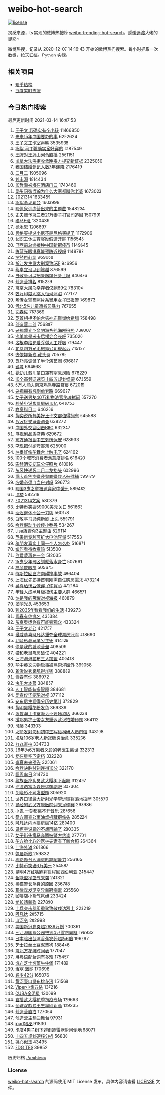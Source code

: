# weibo-hot-search

[![license](https://img.shields.io/github/license/Arrackisarookie/weibo-hot-search)](https://github.com/Arrackisarookie/weibo-hot-search/blob/master/LICENSE)

灵感来源，ts 实现的微博热搜榜 [weibo-trending-hot-search](https://github.com/justjavac/weibo-trending-hot-search)，感谢[迷渡](https://github.com/justjavac)大佬的思路~

微博热搜，记录从 2020-12-07 14:16:43 开始的微博热门搜索。每小时抓取一次数据，按天[归档](./archives)。Python 实现。

## 相关项目
+ [知乎热榜](https://github.com/Arrackisarookie/zhihu-top-search)
+ [百度实时热搜](https://github.com/Arrackisarookie/baidu-hot-search)

## 今日热门搜索

<!-- Rank Begin -->

最后更新时间 2021-03-14 16:07:53

1. [王子文 我确实有个小孩](https://s.weibo.com/weibo?q=%E7%8E%8B%E5%AD%90%E6%96%87%20%E6%88%91%E7%A1%AE%E5%AE%9E%E6%9C%89%E4%B8%AA%E5%B0%8F%E5%AD%A9&Refer=top) 11466850
1. [未来15年中国要办的事](https://s.weibo.com/weibo?q=%23%E6%9C%AA%E6%9D%A515%E5%B9%B4%E4%B8%AD%E5%9B%BD%E8%A6%81%E5%8A%9E%E7%9A%84%E4%BA%8B%23&Refer=top) 6292624
1. [王子文工作室声明](https://s.weibo.com/weibo?q=%23%E7%8E%8B%E5%AD%90%E6%96%87%E5%B7%A5%E4%BD%9C%E5%AE%A4%E5%A3%B0%E6%98%8E%23&Refer=top) 3535938
1. [杨紫 马丁靴确实蛮好穿的](https://s.weibo.com/weibo?q=%E6%9D%A8%E7%B4%AB%20%E9%A9%AC%E4%B8%81%E9%9D%B4%E7%A1%AE%E5%AE%9E%E8%9B%AE%E5%A5%BD%E7%A9%BF%E7%9A%84&Refer=top) 3187549
1. [王牌对王牌山河令直播](https://s.weibo.com/weibo?q=%23%E7%8E%8B%E7%89%8C%E5%AF%B9%E7%8E%8B%E7%89%8C%E5%B1%B1%E6%B2%B3%E4%BB%A4%E7%9B%B4%E6%92%AD%23&Refer=top) 2561151
1. [加拿大法院拒收孟晚舟方提交新证据](https://s.weibo.com/weibo?q=%23%E5%8A%A0%E6%8B%BF%E5%A4%A7%E6%B3%95%E9%99%A2%E6%8B%92%E6%94%B6%E5%AD%9F%E6%99%9A%E8%88%9F%E6%96%B9%E6%8F%90%E4%BA%A4%E6%96%B0%E8%AF%81%E6%8D%AE%23&Refer=top) 2325050
1. [我国结婚登记人数7年连降](https://s.weibo.com/weibo?q=%E6%88%91%E5%9B%BD%E7%BB%93%E5%A9%9A%E7%99%BB%E8%AE%B0%E4%BA%BA%E6%95%B07%E5%B9%B4%E8%BF%9E%E9%99%8D&Refer=top) 2176419
1. [二月二](https://s.weibo.com/weibo?q=%E4%BA%8C%E6%9C%88%E4%BA%8C&Refer=top) 1905096
1. [刘丰源](https://s.weibo.com/weibo?q=%E5%88%98%E4%B8%B0%E6%BA%90&Refer=top) 1814434
1. [张哲瀚被堵在酒店门口](https://s.weibo.com/weibo?q=%E5%BC%A0%E5%93%B2%E7%80%9A%E8%A2%AB%E5%A0%B5%E5%9C%A8%E9%85%92%E5%BA%97%E9%97%A8%E5%8F%A3&Refer=top) 1740460
1. [吴彤问张哲瀚为什么大家都叫你老婆](https://s.weibo.com/weibo?q=%E5%90%B4%E5%BD%A4%E9%97%AE%E5%BC%A0%E5%93%B2%E7%80%9A%E4%B8%BA%E4%BB%80%E4%B9%88%E5%A4%A7%E5%AE%B6%E9%83%BD%E5%8F%AB%E4%BD%A0%E8%80%81%E5%A9%86&Refer=top) 1673023
1. [2021314](https://s.weibo.com/weibo?q=2021314&Refer=top) 1633459
1. [杨紫李现同台](https://s.weibo.com/weibo?q=%23%E6%9D%A8%E7%B4%AB%E6%9D%8E%E7%8E%B0%E5%90%8C%E5%8F%B0%23&Refer=top) 1603998
1. [韩佩泉训练营出来的主题曲](https://s.weibo.com/weibo?q=%23%E9%9F%A9%E4%BD%A9%E6%B3%89%E8%AE%AD%E7%BB%83%E8%90%A5%E5%87%BA%E6%9D%A5%E7%9A%84%E4%B8%BB%E9%A2%98%E6%9B%B2%23&Refer=top) 1548234
1. [丈夫赠予第三者21万妻子打官司追回](https://s.weibo.com/weibo?q=%23%E4%B8%88%E5%A4%AB%E8%B5%A0%E4%BA%88%E7%AC%AC%E4%B8%89%E8%80%8521%E4%B8%87%E5%A6%BB%E5%AD%90%E6%89%93%E5%AE%98%E5%8F%B8%E8%BF%BD%E5%9B%9E%23&Refer=top) 1507991
1. [和马F班](https://s.weibo.com/weibo?q=%23%E5%92%8C%E9%A9%ACF%E7%8F%AD%23&Refer=top) 1320439
1. [吴永恩](https://s.weibo.com/weibo?q=%E5%90%B4%E6%B0%B8%E6%81%A9&Refer=top) 1206697
1. [尼格买提说小尼不是尼格买提了](https://s.weibo.com/weibo?q=%E5%B0%BC%E6%A0%BC%E4%B9%B0%E6%8F%90%E8%AF%B4%E5%B0%8F%E5%B0%BC%E4%B8%8D%E6%98%AF%E5%B0%BC%E6%A0%BC%E4%B9%B0%E6%8F%90%E4%BA%86&Refer=top) 1172906
1. [女职工休生育奖励假遭开除](https://s.weibo.com/weibo?q=%23%E5%A5%B3%E8%81%8C%E5%B7%A5%E4%BC%91%E7%94%9F%E8%82%B2%E5%A5%96%E5%8A%B1%E5%81%87%E9%81%AD%E5%BC%80%E9%99%A4%23&Refer=top) 1156548
1. [巴西前总统接种中国新冠疫苗](https://s.weibo.com/weibo?q=%E5%B7%B4%E8%A5%BF%E5%89%8D%E6%80%BB%E7%BB%9F%E6%8E%A5%E7%A7%8D%E4%B8%AD%E5%9B%BD%E6%96%B0%E5%86%A0%E7%96%AB%E8%8B%97&Refer=top) 1149645
1. [防蓝光眼镜真能预防近视吗](https://s.weibo.com/weibo?q=%23%E9%98%B2%E8%93%9D%E5%85%89%E7%9C%BC%E9%95%9C%E7%9C%9F%E8%83%BD%E9%A2%84%E9%98%B2%E8%BF%91%E8%A7%86%E5%90%97%23&Refer=top) 1148782
1. [怦然再心动](https://s.weibo.com/weibo?q=%E6%80%A6%E7%84%B6%E5%86%8D%E5%BF%83%E5%8A%A8&Refer=top) 969068
1. [浙江发生重大刑案致5死](https://s.weibo.com/weibo?q=%23%E6%B5%99%E6%B1%9F%E5%8F%91%E7%94%9F%E9%87%8D%E5%A4%A7%E5%88%91%E6%A1%88%E8%87%B45%E6%AD%BB%23&Refer=top) 946956
1. [蔡卓宜没见到陈越](https://s.weibo.com/weibo?q=%E8%94%A1%E5%8D%93%E5%AE%9C%E6%B2%A1%E8%A7%81%E5%88%B0%E9%99%88%E8%B6%8A&Refer=top) 876599
1. [白敬亭可以把警服焊在身上吗](https://s.weibo.com/weibo?q=%23%E7%99%BD%E6%95%AC%E4%BA%AD%E5%8F%AF%E4%BB%A5%E6%8A%8A%E8%AD%A6%E6%9C%8D%E7%84%8A%E5%9C%A8%E8%BA%AB%E4%B8%8A%E5%90%97%23&Refer=top) 846476
1. [创造营排名](https://s.weibo.com/weibo?q=%23%E5%88%9B%E9%80%A0%E8%90%A5%E6%8E%92%E5%90%8D%23&Refer=top) 815239
1. [南京大屠杀幸存者仅剩69位](https://s.weibo.com/weibo?q=%23%E5%8D%97%E4%BA%AC%E5%A4%A7%E5%B1%A0%E6%9D%80%E5%B9%B8%E5%AD%98%E8%80%85%E4%BB%85%E5%89%A969%E4%BD%8D%23&Refer=top) 783104
1. [数万印度人跳入恒河沐浴](https://s.weibo.com/weibo?q=%E6%95%B0%E4%B8%87%E5%8D%B0%E5%BA%A6%E4%BA%BA%E8%B7%B3%E5%85%A5%E6%81%92%E6%B2%B3%E6%B2%90%E6%B5%B4&Refer=top) 777177
1. [网传女辅警照片系冒用女子已报警](https://s.weibo.com/weibo?q=%E7%BD%91%E4%BC%A0%E5%A5%B3%E8%BE%85%E8%AD%A6%E7%85%A7%E7%89%87%E7%B3%BB%E5%86%92%E7%94%A8%E5%A5%B3%E5%AD%90%E5%B7%B2%E6%8A%A5%E8%AD%A6&Refer=top) 769873
1. [河北5名儿童遭校园暴力](https://s.weibo.com/weibo?q=%23%E6%B2%B3%E5%8C%975%E5%90%8D%E5%84%BF%E7%AB%A5%E9%81%AD%E6%A0%A1%E5%9B%AD%E6%9A%B4%E5%8A%9B%23&Refer=top) 767655
1. [文森佐](https://s.weibo.com/weibo?q=%E6%96%87%E6%A3%AE%E4%BD%90&Refer=top) 767369
1. [英首相拒还帕台农神庙雕塑给希腊](https://s.weibo.com/weibo?q=%E8%8B%B1%E9%A6%96%E7%9B%B8%E6%8B%92%E8%BF%98%E5%B8%95%E5%8F%B0%E5%86%9C%E7%A5%9E%E5%BA%99%E9%9B%95%E5%A1%91%E7%BB%99%E5%B8%8C%E8%85%8A&Refer=top) 758498
1. [创造营二创](https://s.weibo.com/weibo?q=%E5%88%9B%E9%80%A0%E8%90%A5%E4%BA%8C%E5%88%9B&Refer=top) 756887
1. [央视曝光不文明游客抓海鸥拍照](https://s.weibo.com/weibo?q=%E5%A4%AE%E8%A7%86%E6%9B%9D%E5%85%89%E4%B8%8D%E6%96%87%E6%98%8E%E6%B8%B8%E5%AE%A2%E6%8A%93%E6%B5%B7%E9%B8%A5%E6%8B%8D%E7%85%A7&Refer=top) 736007
1. [沸羊羊是米卡后援会会长吧](https://s.weibo.com/weibo?q=%23%E6%B2%B8%E7%BE%8A%E7%BE%8A%E6%98%AF%E7%B1%B3%E5%8D%A1%E5%90%8E%E6%8F%B4%E4%BC%9A%E4%BC%9A%E9%95%BF%E5%90%A7%23&Refer=top) 735020
1. [洛根李给罗爱乔做人工呼吸](https://s.weibo.com/weibo?q=%E6%B4%9B%E6%A0%B9%E6%9D%8E%E7%BB%99%E7%BD%97%E7%88%B1%E4%B9%94%E5%81%9A%E4%BA%BA%E5%B7%A5%E5%91%BC%E5%90%B8&Refer=top) 719447
1. [北京四方兄弟搬家公司被起诉](https://s.weibo.com/weibo?q=%23%E5%8C%97%E4%BA%AC%E5%9B%9B%E6%96%B9%E5%85%84%E5%BC%9F%E6%90%AC%E5%AE%B6%E5%85%AC%E5%8F%B8%E8%A2%AB%E8%B5%B7%E8%AF%89%23&Refer=top) 715127
1. [热依娜新歌 藏头诗](https://s.weibo.com/weibo?q=%E7%83%AD%E4%BE%9D%E5%A8%9C%E6%96%B0%E6%AD%8C%20%E8%97%8F%E5%A4%B4%E8%AF%97&Refer=top) 705785
1. [贾乃亮调侃了半个演艺圈](https://s.weibo.com/weibo?q=%23%E8%B4%BE%E4%B9%83%E4%BA%AE%E8%B0%83%E4%BE%83%E4%BA%86%E5%8D%8A%E4%B8%AA%E6%BC%94%E8%89%BA%E5%9C%88%23&Refer=top) 696817
1. [省考](https://s.weibo.com/weibo?q=%E7%9C%81%E8%80%83&Refer=top) 694668
1. [婴幼儿戴儿童口罩有窒息风险](https://s.weibo.com/weibo?q=%23%E5%A9%B4%E5%B9%BC%E5%84%BF%E6%88%B4%E5%84%BF%E7%AB%A5%E5%8F%A3%E7%BD%A9%E6%9C%89%E7%AA%92%E6%81%AF%E9%A3%8E%E9%99%A9%23&Refer=top) 678229
1. [10个高频词速览十四五规划纲要](https://s.weibo.com/weibo?q=%2310%E4%B8%AA%E9%AB%98%E9%A2%91%E8%AF%8D%E9%80%9F%E8%A7%88%E5%8D%81%E5%9B%9B%E4%BA%94%E8%A7%84%E5%88%92%E7%BA%B2%E8%A6%81%23&Refer=top) 672559
1. [6万人涌入南京鸡鸣寺路赏樱](https://s.weibo.com/weibo?q=%236%E4%B8%87%E4%BA%BA%E6%B6%8C%E5%85%A5%E5%8D%97%E4%BA%AC%E9%B8%A1%E9%B8%A3%E5%AF%BA%E8%B7%AF%E8%B5%8F%E6%A8%B1%23&Refer=top) 672019
1. [央视揭有偿刷单套路](https://s.weibo.com/weibo?q=%23%E5%A4%AE%E8%A7%86%E6%8F%AD%E6%9C%89%E5%81%BF%E5%88%B7%E5%8D%95%E5%A5%97%E8%B7%AF%23&Refer=top) 669627
1. [女子送男友40万礼物法官灵魂拷问](https://s.weibo.com/weibo?q=%23%E5%A5%B3%E5%AD%90%E9%80%81%E7%94%B7%E5%8F%8B40%E4%B8%87%E7%A4%BC%E7%89%A9%E6%B3%95%E5%AE%98%E7%81%B5%E9%AD%82%E6%8B%B7%E9%97%AE%23&Refer=top) 657270
1. [刺杀小说家票房破10亿](https://s.weibo.com/weibo?q=%23%E5%88%BA%E6%9D%80%E5%B0%8F%E8%AF%B4%E5%AE%B6%E7%A5%A8%E6%88%BF%E7%A0%B410%E4%BA%BF%23&Refer=top) 648753
1. [教资科目二](https://s.weibo.com/weibo?q=%23%E6%95%99%E8%B5%84%E7%A7%91%E7%9B%AE%E4%BA%8C%23&Refer=top) 646266
1. [黄奕说所有美好王子文都值得拥有](https://s.weibo.com/weibo?q=%23%E9%BB%84%E5%A5%95%E8%AF%B4%E6%89%80%E6%9C%89%E7%BE%8E%E5%A5%BD%E7%8E%8B%E5%AD%90%E6%96%87%E9%83%BD%E5%80%BC%E5%BE%97%E6%8B%A5%E6%9C%89%23&Refer=top) 645588
1. [彭波接受审查调查](https://s.weibo.com/weibo?q=%23%E5%BD%AD%E6%B3%A2%E6%8E%A5%E5%8F%97%E5%AE%A1%E6%9F%A5%E8%B0%83%E6%9F%A5%23&Refer=top) 638272
1. [中国外交官回击BBC](https://s.weibo.com/weibo?q=%23%E4%B8%AD%E5%9B%BD%E5%A4%96%E4%BA%A4%E5%AE%98%E5%9B%9E%E5%87%BBBBC%23&Refer=top) 632347
1. [电视剧品质盛典](https://s.weibo.com/weibo?q=%E7%94%B5%E8%A7%86%E5%89%A7%E5%93%81%E8%B4%A8%E7%9B%9B%E5%85%B8&Refer=top) 629672
1. [警方通报高中生刺伤保安](https://s.weibo.com/weibo?q=%23%E8%AD%A6%E6%96%B9%E9%80%9A%E6%8A%A5%E9%AB%98%E4%B8%AD%E7%94%9F%E5%88%BA%E4%BC%A4%E4%BF%9D%E5%AE%89%23&Refer=top) 628933
1. [李现把倪妮夸害羞](https://s.weibo.com/weibo?q=%E6%9D%8E%E7%8E%B0%E6%8A%8A%E5%80%AA%E5%A6%AE%E5%A4%B8%E5%AE%B3%E7%BE%9E&Refer=top) 625900
1. [林墨好像在舞台上触电了](https://s.weibo.com/weibo?q=%23%E6%9E%97%E5%A2%A8%E5%A5%BD%E5%83%8F%E5%9C%A8%E8%88%9E%E5%8F%B0%E4%B8%8A%E8%A7%A6%E7%94%B5%E4%BA%86%23&Refer=top) 624162
1. [100个城市消费者满意度排名](https://s.weibo.com/weibo?q=%23100%E4%B8%AA%E5%9F%8E%E5%B8%82%E6%B6%88%E8%B4%B9%E8%80%85%E6%BB%A1%E6%84%8F%E5%BA%A6%E6%8E%92%E5%90%8D%23&Refer=top) 616420
1. [陈赫晒安安玩公仔照片](https://s.weibo.com/weibo?q=%23%E9%99%88%E8%B5%AB%E6%99%92%E5%AE%89%E5%AE%89%E7%8E%A9%E5%85%AC%E4%BB%94%E7%85%A7%E7%89%87%23&Refer=top) 610016
1. [东风快递版二月二龙抬头](https://s.weibo.com/weibo?q=%E4%B8%9C%E9%A3%8E%E5%BF%AB%E9%80%92%E7%89%88%E4%BA%8C%E6%9C%88%E4%BA%8C%E9%BE%99%E6%8A%AC%E5%A4%B4&Refer=top) 602996
1. [重庆首例涉嫌袭警罪嫌疑人被批捕](https://s.weibo.com/weibo?q=%E9%87%8D%E5%BA%86%E9%A6%96%E4%BE%8B%E6%B6%89%E5%AB%8C%E8%A2%AD%E8%AD%A6%E7%BD%AA%E5%AB%8C%E7%96%91%E4%BA%BA%E8%A2%AB%E6%89%B9%E6%8D%95&Refer=top) 599179
1. [结婚必须门当户对吗](https://s.weibo.com/weibo?q=%23%E7%BB%93%E5%A9%9A%E5%BF%85%E9%A1%BB%E9%97%A8%E5%BD%93%E6%88%B7%E5%AF%B9%E5%90%97%23&Refer=top) 596773
1. [韩国3岁女童被遗弃家中饿死](https://s.weibo.com/weibo?q=%23%E9%9F%A9%E5%9B%BD3%E5%B2%81%E5%A5%B3%E7%AB%A5%E8%A2%AB%E9%81%97%E5%BC%83%E5%AE%B6%E4%B8%AD%E9%A5%BF%E6%AD%BB%23&Refer=top) 589482
1. [顶楼](https://s.weibo.com/weibo?q=%E9%A1%B6%E6%A5%BC&Refer=top) 582518
1. [2021314文案](https://s.weibo.com/weibo?q=2021314%E6%96%87%E6%A1%88&Refer=top) 580379
1. [比特币突破59000美元关口](https://s.weibo.com/weibo?q=%23%E6%AF%94%E7%89%B9%E5%B8%81%E7%AA%81%E7%A0%B459000%E7%BE%8E%E5%85%83%E5%85%B3%E5%8F%A3%23&Refer=top) 561663
1. [延迟退休不会一刀切](https://s.weibo.com/weibo?q=%23%E5%BB%B6%E8%BF%9F%E9%80%80%E4%BC%91%E4%B8%8D%E4%BC%9A%E4%B8%80%E5%88%80%E5%88%87%23&Refer=top) 560178
1. [白敬亭马思纯新剧 上头](https://s.weibo.com/weibo?q=%E7%99%BD%E6%95%AC%E4%BA%AD%E9%A9%AC%E6%80%9D%E7%BA%AF%E6%96%B0%E5%89%A7%20%E4%B8%8A%E5%A4%B4&Refer=top) 559791
1. [哈登假动作妙传小乔丹](https://s.weibo.com/weibo?q=%E5%93%88%E7%99%BB%E5%81%87%E5%8A%A8%E4%BD%9C%E5%A6%99%E4%BC%A0%E5%B0%8F%E4%B9%94%E4%B8%B9&Refer=top) 534267
1. [Lisa版青你3主题曲](https://s.weibo.com/weibo?q=%23Lisa%E7%89%88%E9%9D%92%E4%BD%A03%E4%B8%BB%E9%A2%98%E6%9B%B2%23&Refer=top) 529114
1. [苹果新专利可扩大电池容量](https://s.weibo.com/weibo?q=%E8%8B%B9%E6%9E%9C%E6%96%B0%E4%B8%93%E5%88%A9%E5%8F%AF%E6%89%A9%E5%A4%A7%E7%94%B5%E6%B1%A0%E5%AE%B9%E9%87%8F&Refer=top) 517553
1. [和朋友喜欢上同一个人怎么办](https://s.weibo.com/weibo?q=%23%E5%92%8C%E6%9C%8B%E5%8F%8B%E5%96%9C%E6%AC%A2%E4%B8%8A%E5%90%8C%E4%B8%80%E4%B8%AA%E4%BA%BA%E6%80%8E%E4%B9%88%E5%8A%9E%23&Refer=top) 516871
1. [如何看待教资热](https://s.weibo.com/weibo?q=%23%E5%A6%82%E4%BD%95%E7%9C%8B%E5%BE%85%E6%95%99%E8%B5%84%E7%83%AD%23&Refer=top) 513500
1. [谷爱凌再夺一金](https://s.weibo.com/weibo?q=%23%E8%B0%B7%E7%88%B1%E5%87%8C%E5%86%8D%E5%A4%BA%E4%B8%80%E9%87%91%23&Refer=top) 512035
1. [15岁少年景区划船落水身亡](https://s.weibo.com/weibo?q=15%E5%B2%81%E5%B0%91%E5%B9%B4%E6%99%AF%E5%8C%BA%E5%88%92%E8%88%B9%E8%90%BD%E6%B0%B4%E8%BA%AB%E4%BA%A1&Refer=top) 507661
1. [林彦俊眼神](https://s.weibo.com/weibo?q=%23%E6%9E%97%E5%BD%A6%E4%BF%8A%E7%9C%BC%E7%A5%9E%23&Refer=top) 505675
1. [特斯拉回应海南碰撞事故](https://s.weibo.com/weibo?q=%E7%89%B9%E6%96%AF%E6%8B%89%E5%9B%9E%E5%BA%94%E6%B5%B7%E5%8D%97%E7%A2%B0%E6%92%9E%E4%BA%8B%E6%95%85&Refer=top) 486404
1. [上海优先支持首套刚需自住购房需求](https://s.weibo.com/weibo?q=%23%E4%B8%8A%E6%B5%B7%E4%BC%98%E5%85%88%E6%94%AF%E6%8C%81%E9%A6%96%E5%A5%97%E5%88%9A%E9%9C%80%E8%87%AA%E4%BD%8F%E8%B4%AD%E6%88%BF%E9%9C%80%E6%B1%82%23&Refer=top) 473214
1. [吴尊晒伤后像穿了件背心](https://s.weibo.com/weibo?q=%23%E5%90%B4%E5%B0%8A%E6%99%92%E4%BC%A4%E5%90%8E%E5%83%8F%E7%A9%BF%E4%BA%86%E4%BB%B6%E8%83%8C%E5%BF%83%23&Refer=top) 472184
1. [年轻人成半月板损伤主要人群](https://s.weibo.com/weibo?q=%23%E5%B9%B4%E8%BD%BB%E4%BA%BA%E6%88%90%E5%8D%8A%E6%9C%88%E6%9D%BF%E6%8D%9F%E4%BC%A4%E4%B8%BB%E8%A6%81%E4%BA%BA%E7%BE%A4%23&Refer=top) 466571
1. [你是我的荣耀对视海报](https://s.weibo.com/weibo?q=%23%E4%BD%A0%E6%98%AF%E6%88%91%E7%9A%84%E8%8D%A3%E8%80%80%E5%AF%B9%E8%A7%86%E6%B5%B7%E6%8A%A5%23&Refer=top) 460879
1. [张萌光头](https://s.weibo.com/weibo?q=%23%E5%BC%A0%E8%90%8C%E5%85%89%E5%A4%B4%23&Refer=top) 453653
1. [到2035年看看我们的生活](https://s.weibo.com/weibo?q=%23%E5%88%B02035%E5%B9%B4%E7%9C%8B%E7%9C%8B%E6%88%91%E4%BB%AC%E7%9A%84%E7%94%9F%E6%B4%BB%23&Refer=top) 439273
1. [青春有你排名](https://s.weibo.com/weibo?q=%E9%9D%92%E6%98%A5%E6%9C%89%E4%BD%A0%E6%8E%92%E5%90%8D&Refer=top) 435384
1. [东京奥运会有可能零观众](https://s.weibo.com/weibo?q=%E4%B8%9C%E4%BA%AC%E5%A5%A5%E8%BF%90%E4%BC%9A%E6%9C%89%E5%8F%AF%E8%83%BD%E9%9B%B6%E8%A7%82%E4%BC%97&Refer=top) 433324
1. [王子文老公](https://s.weibo.com/weibo?q=%E7%8E%8B%E5%AD%90%E6%96%87%E8%80%81%E5%85%AC&Refer=top) 421757
1. [漫威恭喜阿凡达重夺全球票房冠军](https://s.weibo.com/weibo?q=%23%E6%BC%AB%E5%A8%81%E6%81%AD%E5%96%9C%E9%98%BF%E5%87%A1%E8%BE%BE%E9%87%8D%E5%A4%BA%E5%85%A8%E7%90%83%E7%A5%A8%E6%88%BF%E5%86%A0%E5%86%9B%23&Refer=top) 418690
1. [毛晓彤高马尾公主头](https://s.weibo.com/weibo?q=%E6%AF%9B%E6%99%93%E5%BD%A4%E9%AB%98%E9%A9%AC%E5%B0%BE%E5%85%AC%E4%B8%BB%E5%A4%B4&Refer=top) 414129
1. [你是我的城池营垒](https://s.weibo.com/weibo?q=%E4%BD%A0%E6%98%AF%E6%88%91%E7%9A%84%E5%9F%8E%E6%B1%A0%E8%90%A5%E5%9E%92&Refer=top) 408509
1. [猫和老鼠票房破亿](https://s.weibo.com/weibo?q=%E7%8C%AB%E5%92%8C%E8%80%81%E9%BC%A0%E7%A5%A8%E6%88%BF%E7%A0%B4%E4%BA%BF&Refer=top) 404221
1. [上海海港宣布三人加盟](https://s.weibo.com/weibo?q=%E4%B8%8A%E6%B5%B7%E6%B5%B7%E6%B8%AF%E5%AE%A3%E5%B8%83%E4%B8%89%E4%BA%BA%E5%8A%A0%E7%9B%9F&Refer=top) 400418
1. [写中英文失物启事被骂崇洋媚外](https://s.weibo.com/weibo?q=%23%E5%86%99%E4%B8%AD%E8%8B%B1%E6%96%87%E5%A4%B1%E7%89%A9%E5%90%AF%E4%BA%8B%E8%A2%AB%E9%AA%82%E5%B4%87%E6%B4%8B%E5%AA%9A%E5%A4%96%23&Refer=top) 399058
1. [龚俊说秀腹肌得加钱](https://s.weibo.com/weibo?q=%E9%BE%9A%E4%BF%8A%E8%AF%B4%E7%A7%80%E8%85%B9%E8%82%8C%E5%BE%97%E5%8A%A0%E9%92%B1&Refer=top) 388889
1. [青春有你](https://s.weibo.com/weibo?q=%E9%9D%92%E6%98%A5%E6%9C%89%E4%BD%A0&Refer=top) 386972
1. [快乐大本营](https://s.weibo.com/weibo?q=%E5%BF%AB%E4%B9%90%E5%A4%A7%E6%9C%AC%E8%90%A5&Refer=top) 384857
1. [人工智能有多智障](https://s.weibo.com/weibo?q=%23%E4%BA%BA%E5%B7%A5%E6%99%BA%E8%83%BD%E6%9C%89%E5%A4%9A%E6%99%BA%E9%9A%9C%23&Refer=top) 384681
1. [吴宣仪毕雯珺对视](https://s.weibo.com/weibo?q=%23%E5%90%B4%E5%AE%A3%E4%BB%AA%E6%AF%95%E9%9B%AF%E7%8F%BA%E5%AF%B9%E8%A7%86%23&Refer=top) 377112
1. [安东尼生涯得分历史第11](https://s.weibo.com/weibo?q=%E5%AE%89%E4%B8%9C%E5%B0%BC%E7%94%9F%E6%B6%AF%E5%BE%97%E5%88%86%E5%8E%86%E5%8F%B2%E7%AC%AC11&Refer=top) 372829
1. [黄明昊樱花粉发色](https://s.weibo.com/weibo?q=%23%E9%BB%84%E6%98%8E%E6%98%8A%E6%A8%B1%E8%8A%B1%E7%B2%89%E5%8F%91%E8%89%B2%23&Refer=top) 369339
1. [张哲瀚工作室喊话不要堵酒店](https://s.weibo.com/weibo?q=%23%E5%BC%A0%E5%93%B2%E7%80%9A%E5%B7%A5%E4%BD%9C%E5%AE%A4%E5%96%8A%E8%AF%9D%E4%B8%8D%E8%A6%81%E5%A0%B5%E9%85%92%E5%BA%97%23&Refer=top) 366234
1. [援鄂男护士带女友重返武汉拍婚纱照](https://s.weibo.com/weibo?q=%E6%8F%B4%E9%84%82%E7%94%B7%E6%8A%A4%E5%A3%AB%E5%B8%A6%E5%A5%B3%E5%8F%8B%E9%87%8D%E8%BF%94%E6%AD%A6%E6%B1%89%E6%8B%8D%E5%A9%9A%E7%BA%B1%E7%85%A7&Refer=top) 364112
1. [司藤](https://s.weibo.com/weibo?q=%E5%8F%B8%E8%97%A4&Refer=top) 343303
1. [火箭发射失利初中生写给科研人员的信](https://s.weibo.com/weibo?q=%E7%81%AB%E7%AE%AD%E5%8F%91%E5%B0%84%E5%A4%B1%E5%88%A9%E5%88%9D%E4%B8%AD%E7%94%9F%E5%86%99%E7%BB%99%E7%A7%91%E7%A0%94%E4%BA%BA%E5%91%98%E7%9A%84%E4%BF%A1&Refer=top) 343108
1. [埃及106岁老人新冠肺炎治愈](https://s.weibo.com/weibo?q=%23%E5%9F%83%E5%8F%8A106%E5%B2%81%E8%80%81%E4%BA%BA%E6%96%B0%E5%86%A0%E8%82%BA%E7%82%8E%E6%B2%BB%E6%84%88%23&Refer=top) 335236
1. [力丸直拍](https://s.weibo.com/weibo?q=%E5%8A%9B%E4%B8%B8%E7%9B%B4%E6%8B%8D&Refer=top) 334733
1. [26年为6万患者义诊的老医生离世](https://s.weibo.com/weibo?q=26%E5%B9%B4%E4%B8%BA6%E4%B8%87%E6%82%A3%E8%80%85%E4%B9%89%E8%AF%8A%E7%9A%84%E8%80%81%E5%8C%BB%E7%94%9F%E7%A6%BB%E4%B8%96&Refer=top) 332313
1. [爱在星空下定档](https://s.weibo.com/weibo?q=%23%E7%88%B1%E5%9C%A8%E6%98%9F%E7%A9%BA%E4%B8%8B%E5%AE%9A%E6%A1%A3%23&Refer=top) 332228
1. [盛夏未来预告](https://s.weibo.com/weibo?q=%23%E7%9B%9B%E5%A4%8F%E6%9C%AA%E6%9D%A5%E9%A2%84%E5%91%8A%23&Refer=top) 325061
1. [哈登决胜时刻连得10分](https://s.weibo.com/weibo?q=%E5%93%88%E7%99%BB%E5%86%B3%E8%83%9C%E6%97%B6%E5%88%BB%E8%BF%9E%E5%BE%9710%E5%88%86&Refer=top) 322170
1. [圆周率日](https://s.weibo.com/weibo?q=%E5%9C%86%E5%91%A8%E7%8E%87%E6%97%A5&Refer=top) 314730
1. [藏族医疗队员武大樱树下起舞](https://s.weibo.com/weibo?q=%23%E8%97%8F%E6%97%8F%E5%8C%BB%E7%96%97%E9%98%9F%E5%91%98%E6%AD%A6%E5%A4%A7%E6%A8%B1%E6%A0%91%E4%B8%8B%E8%B5%B7%E8%88%9E%23&Refer=top) 312497
1. [孙滢皓常华森是偶像剧吧](https://s.weibo.com/weibo?q=%23%E5%AD%99%E6%BB%A2%E7%9A%93%E5%B8%B8%E5%8D%8E%E6%A3%AE%E6%98%AF%E5%81%B6%E5%83%8F%E5%89%A7%E5%90%A7%23&Refer=top) 307304
1. [关晓彤不同发型照](https://s.weibo.com/weibo?q=%23%E5%85%B3%E6%99%93%E5%BD%A4%E4%B8%8D%E5%90%8C%E5%8F%91%E5%9E%8B%E7%85%A7%23&Refer=top) 305920
1. [世界口径最大折射光学望远镜将落地拉萨](https://s.weibo.com/weibo?q=%23%E4%B8%96%E7%95%8C%E5%8F%A3%E5%BE%84%E6%9C%80%E5%A4%A7%E6%8A%98%E5%B0%84%E5%85%89%E5%AD%A6%E6%9C%9B%E8%BF%9C%E9%95%9C%E5%B0%86%E8%90%BD%E5%9C%B0%E6%8B%89%E8%90%A8%23&Refer=top) 305570
1. [曾经的武汉方舱医院迎来足球赛](https://s.weibo.com/weibo?q=%23%E6%9B%BE%E7%BB%8F%E7%9A%84%E6%AD%A6%E6%B1%89%E6%96%B9%E8%88%B1%E5%8C%BB%E9%99%A2%E8%BF%8E%E6%9D%A5%E8%B6%B3%E7%90%83%E8%B5%9B%23&Refer=top) 298986
1. [小鬼 一刻都离不开音乐](https://s.weibo.com/weibo?q=%E5%B0%8F%E9%AC%BC%20%E4%B8%80%E5%88%BB%E9%83%BD%E7%A6%BB%E4%B8%8D%E5%BC%80%E9%9F%B3%E4%B9%90&Refer=top) 287656
1. [警方调查公寓油烟机藏摄像头](https://s.weibo.com/weibo?q=%23%E8%AD%A6%E6%96%B9%E8%B0%83%E6%9F%A5%E5%85%AC%E5%AF%93%E6%B2%B9%E7%83%9F%E6%9C%BA%E8%97%8F%E6%91%84%E5%83%8F%E5%A4%B4%23&Refer=top) 285224
1. [阿凡达内地票房破14亿](https://s.weibo.com/weibo?q=%23%E9%98%BF%E5%87%A1%E8%BE%BE%E5%86%85%E5%9C%B0%E7%A5%A8%E6%88%BF%E7%A0%B414%E4%BA%BF%23&Refer=top) 280400
1. [周柯宇说真的不想再输了](https://s.weibo.com/weibo?q=%23%E5%91%A8%E6%9F%AF%E5%AE%87%E8%AF%B4%E7%9C%9F%E7%9A%84%E4%B8%8D%E6%83%B3%E5%86%8D%E8%BE%93%E4%BA%86%23&Refer=top) 280335
1. [女子街头策马奔腾被警方约谈](https://s.weibo.com/weibo?q=%23%E5%A5%B3%E5%AD%90%E8%A1%97%E5%A4%B4%E7%AD%96%E9%A9%AC%E5%A5%94%E8%85%BE%E8%A2%AB%E8%AD%A6%E6%96%B9%E7%BA%A6%E8%B0%88%23&Refer=top) 277701
1. [在方舱比心的医护夫妻有了新合照](https://s.weibo.com/weibo?q=%E5%9C%A8%E6%96%B9%E8%88%B1%E6%AF%94%E5%BF%83%E7%9A%84%E5%8C%BB%E6%8A%A4%E5%A4%AB%E5%A6%BB%E6%9C%89%E4%BA%86%E6%96%B0%E5%90%88%E7%85%A7&Refer=top) 264364
1. [上海外滩](https://s.weibo.com/weibo?q=%E4%B8%8A%E6%B5%B7%E5%A4%96%E6%BB%A9&Refer=top) 261866
1. [魏晨新歌](https://s.weibo.com/weibo?q=%23%E9%AD%8F%E6%99%A8%E6%96%B0%E6%AD%8C%23&Refer=top) 259832
1. [利路修令人满意的舞蹈能力](https://s.weibo.com/weibo?q=%23%E5%88%A9%E8%B7%AF%E4%BF%AE%E4%BB%A4%E4%BA%BA%E6%BB%A1%E6%84%8F%E7%9A%84%E8%88%9E%E8%B9%88%E8%83%BD%E5%8A%9B%23&Refer=top) 256165
1. [比特币突破6万美元](https://s.weibo.com/weibo?q=%E6%AF%94%E7%89%B9%E5%B8%81%E7%AA%81%E7%A0%B46%E4%B8%87%E7%BE%8E%E5%85%83&Refer=top) 254587
1. [昆明4万红嘴鸥将启程回西伯利亚](https://s.weibo.com/weibo?q=%E6%98%86%E6%98%8E4%E4%B8%87%E7%BA%A2%E5%98%B4%E9%B8%A5%E5%B0%86%E5%90%AF%E7%A8%8B%E5%9B%9E%E8%A5%BF%E4%BC%AF%E5%88%A9%E4%BA%9A&Refer=top) 245447
1. [全能型冷空气来袭](https://s.weibo.com/weibo?q=%E5%85%A8%E8%83%BD%E5%9E%8B%E5%86%B7%E7%A9%BA%E6%B0%94%E6%9D%A5%E8%A2%AD&Refer=top) 241321
1. [黑猫警长单身的原因](https://s.weibo.com/weibo?q=%23%E9%BB%91%E7%8C%AB%E8%AD%A6%E9%95%BF%E5%8D%95%E8%BA%AB%E7%9A%84%E5%8E%9F%E5%9B%A0%23&Refer=top) 236788
1. [菲律宾发现变异新冠病毒](https://s.weibo.com/weibo?q=%23%E8%8F%B2%E5%BE%8B%E5%AE%BE%E5%8F%91%E7%8E%B0%E5%8F%98%E5%BC%82%E6%96%B0%E5%86%A0%E7%97%85%E6%AF%92%23&Refer=top) 235560
1. [咖啡店小熊气氛组](https://s.weibo.com/weibo?q=%E5%92%96%E5%95%A1%E5%BA%97%E5%B0%8F%E7%86%8A%E6%B0%94%E6%B0%9B%E7%BB%84&Refer=top) 233424
1. [尤长靖新歌](https://s.weibo.com/weibo?q=%E5%B0%A4%E9%95%BF%E9%9D%96%E6%96%B0%E6%AD%8C&Refer=top) 227890
1. [士兵突击剧组重聚致敬戍边烈士](https://s.weibo.com/weibo?q=%23%E5%A3%AB%E5%85%B5%E7%AA%81%E5%87%BB%E5%89%A7%E7%BB%84%E9%87%8D%E8%81%9A%E8%87%B4%E6%95%AC%E6%88%8D%E8%BE%B9%E7%83%88%E5%A3%AB%23&Refer=top) 223219
1. [阿凡达](https://s.weibo.com/weibo?q=%E9%98%BF%E5%87%A1%E8%BE%BE&Refer=top) 205715
1. [山河令](https://s.weibo.com/weibo?q=%E5%B1%B1%E6%B2%B3%E4%BB%A4&Refer=top) 202998
1. [美国新冠肺炎超2939万例](https://s.weibo.com/weibo?q=%23%E7%BE%8E%E5%9B%BD%E6%96%B0%E5%86%A0%E8%82%BA%E7%82%8E%E8%B6%852939%E4%B8%87%E4%BE%8B%23&Refer=top) 200361
1. [三江源国家公园拍到4只雪豹同框](https://s.weibo.com/weibo?q=%E4%B8%89%E6%B1%9F%E6%BA%90%E5%9B%BD%E5%AE%B6%E5%85%AC%E5%9B%AD%E6%8B%8D%E5%88%B04%E5%8F%AA%E9%9B%AA%E8%B1%B9%E5%90%8C%E6%A1%86&Refer=top) 199932
1. [日本验出台湾香蕉农药超标6倍](https://s.weibo.com/weibo?q=%E6%97%A5%E6%9C%AC%E9%AA%8C%E5%87%BA%E5%8F%B0%E6%B9%BE%E9%A6%99%E8%95%89%E5%86%9C%E8%8D%AF%E8%B6%85%E6%A0%876%E5%80%8D&Refer=top) 196297
1. [芝士拉丝土豆泥热狗](https://s.weibo.com/weibo?q=%23%E8%8A%9D%E5%A3%AB%E6%8B%89%E4%B8%9D%E5%9C%9F%E8%B1%86%E6%B3%A5%E7%83%AD%E7%8B%97%23&Refer=top) 188446
1. [南北方花粉时间表](https://s.weibo.com/weibo?q=%23%E5%8D%97%E5%8C%97%E6%96%B9%E8%8A%B1%E7%B2%89%E6%97%B6%E9%97%B4%E8%A1%A8%23&Refer=top) 177047
1. [用粤语配台词有多难](https://s.weibo.com/weibo?q=%23%E7%94%A8%E7%B2%A4%E8%AF%AD%E9%85%8D%E5%8F%B0%E8%AF%8D%E6%9C%89%E5%A4%9A%E9%9A%BE%23&Refer=top) 175457
1. [熔岩芝士泡菜牛牛堡](https://s.weibo.com/weibo?q=%23%E7%86%94%E5%B2%A9%E8%8A%9D%E5%A3%AB%E6%B3%A1%E8%8F%9C%E7%89%9B%E7%89%9B%E5%A0%A1%23&Refer=top) 171489
1. [活塞 篮网](https://s.weibo.com/weibo?q=%E6%B4%BB%E5%A1%9E%20%E7%AF%AE%E7%BD%91&Refer=top) 170698
1. [威少42分](https://s.weibo.com/weibo?q=%E5%A8%81%E5%B0%9142%E5%88%86&Refer=top) 165076
1. [黄河壶口瀑布桃花汛](https://s.weibo.com/weibo?q=%E9%BB%84%E6%B2%B3%E5%A3%B6%E5%8F%A3%E7%80%91%E5%B8%83%E6%A1%83%E8%8A%B1%E6%B1%9B&Refer=top) 151568
1. [Viper小炮五杀](https://s.weibo.com/weibo?q=Viper%E5%B0%8F%E7%82%AE%E4%BA%94%E6%9D%80&Refer=top) 137216
1. [CUBA全明星](https://s.weibo.com/weibo?q=%23CUBA%E5%85%A8%E6%98%8E%E6%98%9F%23&Refer=top) 130099
1. [直播武大樱花季抗疫专场](https://s.weibo.com/weibo?q=%23%E7%9B%B4%E6%92%AD%E6%AD%A6%E5%A4%A7%E6%A8%B1%E8%8A%B1%E5%AD%A3%E6%8A%97%E7%96%AB%E4%B8%93%E5%9C%BA%23&Refer=top) 129663
1. [全球双胞胎出生率创新高](https://s.weibo.com/weibo?q=%23%E5%85%A8%E7%90%83%E5%8F%8C%E8%83%9E%E8%83%8E%E5%87%BA%E7%94%9F%E7%8E%87%E5%88%9B%E6%96%B0%E9%AB%98%23&Refer=top) 129235
1. [创造营直拍](https://s.weibo.com/weibo?q=%E5%88%9B%E9%80%A0%E8%90%A5%E7%9B%B4%E6%8B%8D&Refer=top) 127064
1. [创造营主题曲舞台](https://s.weibo.com/weibo?q=%E5%88%9B%E9%80%A0%E8%90%A5%E4%B8%BB%E9%A2%98%E6%9B%B2%E8%88%9E%E5%8F%B0&Refer=top) 97931
1. [ipad猎巫](https://s.weibo.com/weibo?q=%23ipad%E7%8C%8E%E5%B7%AB%23&Refer=top) 91830
1. [印度4男子树下避雨遭雷劈瞬间倒地](https://s.weibo.com/weibo?q=%E5%8D%B0%E5%BA%A64%E7%94%B7%E5%AD%90%E6%A0%91%E4%B8%8B%E9%81%BF%E9%9B%A8%E9%81%AD%E9%9B%B7%E5%8A%88%E7%9E%AC%E9%97%B4%E5%80%92%E5%9C%B0&Refer=top) 68071
1. [十四五规划硬核分析](https://s.weibo.com/weibo?q=%23%E5%8D%81%E5%9B%9B%E4%BA%94%E8%A7%84%E5%88%92%E7%A1%AC%E6%A0%B8%E5%88%86%E6%9E%90%23&Refer=top) 56830
1. [锦心似玉](https://s.weibo.com/weibo?q=%E9%94%A6%E5%BF%83%E4%BC%BC%E7%8E%89&Refer=top) 43495
1. [EDG TES](https://s.weibo.com/weibo?q=EDG%20TES&Refer=top) 39852
<!-- Rank End -->

历史归档 [./archives](./archives)

### License

[weibo-hot-search](https://github.com/Arrackisarookie/weibo-hot-search) 的源码使用 MIT License 发布。具体内容请查看 [LICENSE](./LICENSE) 文件。
